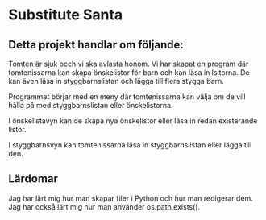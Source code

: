 # Substitute Santa

## Detta projekt handlar om följande:

Tomten är sjuk occh vi ska avlasta honom.
Vi har skapat en program där tomtenissarna kan skapa önskelistor för barn och kan läsa in lsitorna. De kan även läsa in styggbarnslistan och lägga till flera stygga barn.

Programmet börjar med en meny där tomtenissarna kan välja om de vill hålla på med styggbarnslistan eller önskelistorna.

I önskelistavyn kan de skapa nya önskelistor eller läsa in redan existerande listor.

I styggbarnsvyn kan tomtenissarna läsa in styggbarnslistan eller lägga till den.

## Lärdomar

Jag har lärt mig hur man skapar filer i Python och hur man redigerar dem. Jag har också lärt mig hur man använder os.path.exists().
